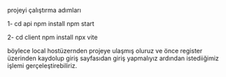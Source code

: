 projeyi çalıştırma adımları

1- cd api
   npm install 
   npm start

2- cd client
   npm install
   npx vite

böylece local hostüzernden projeye ulaşmış oluruz ve önce register üzerinden kaydolup giriş sayfasıdan giriş yapmalıyız ardından istediiğimiz işlemi gerçeleştirebiliriz.
